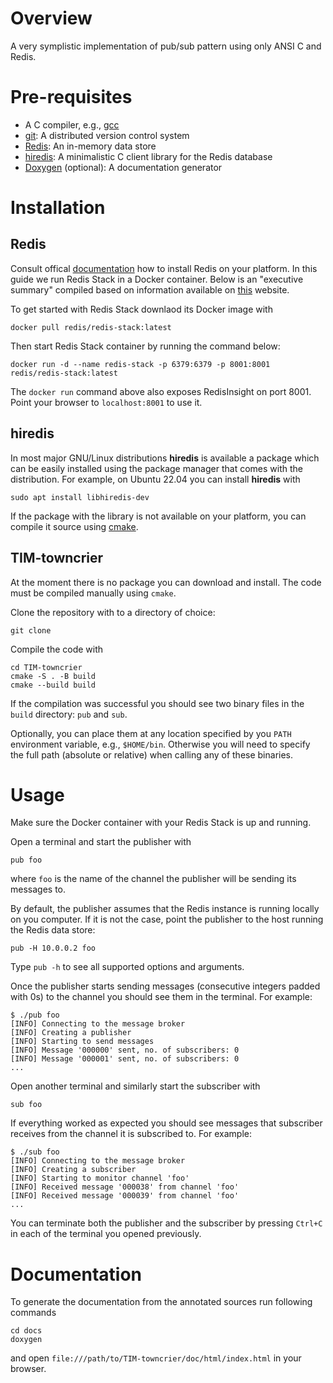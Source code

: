 # Overview

A very symplistic implementation of pub/sub pattern using only ANSI C and
Redis.

# Pre-requisites

* A C compiler, e.g., [gcc](https://gcc.gnu.org)
* [git](https://git-scm.com/): A distributed version control system
* [Redis](https://redis.io/): An in-memory data store
* [hiredis](https://github.com/redis/hiredis): A minimalistic C client library
  for the Redis database
* [Doxygen](https://www.doxygen.nl/index.html) (optional): A documentation
  generator

# Installation

## Redis

Consult offical [documentation](https://redis.io/docs/getting-started/) how to
install Redis on your platform.  In this guide we run Redis Stack in a Docker
container.  Below is an "executive summary" compiled based on information
available on
[this](https://redis.io/docs/getting-started/install-stack/docker/) website.

To get started with Redis Stack downlaod its Docker image with
```
docker pull redis/redis-stack:latest
```

Then start Redis Stack container by running the command below:
```
docker run -d --name redis-stack -p 6379:6379 -p 8001:8001 redis/redis-stack:latest
```

The `docker run` command above also exposes RedisInsight on port 8001. Point
your browser to `localhost:8001` to use it.

## hiredis

In most major GNU/Linux distributions **hiredis** is available a package which
can be easily installed using the package manager that comes with the
distribution.  For example, on Ubuntu 22.04 you can install **hiredis** with
```
sudo apt install libhiredis-dev
```

If the package with the library is not available on your platform, you can
compile it source using [cmake](https://cmake.org).

## TIM-towncrier

At the moment there is no package you can download and install. The code must
be compiled manually using `cmake`.

Clone the repository with to a directory of choice:
```
git clone
```

Compile the code with
```
cd TIM-towncrier
cmake -S . -B build
cmake --build build
```

If the compilation was successful you should see two binary files in the
`build` directory: `pub` and `sub`.

Optionally, you can place them at any location specified by you `PATH`
environment variable, e.g., `$HOME/bin`. Otherwise you will need to specify the
full path (absolute or relative) when calling any of these binaries.

# Usage

Make sure the Docker container with your Redis Stack is up and running.

Open a terminal and start the publisher with 
```
pub foo
```
where `foo` is the name of the channel the publisher will be sending its
messages to.

By default, the publisher assumes that the Redis instance is running locally on
you computer. If it is not the case, point the publisher to the host running
the Redis data store:
```
pub -H 10.0.0.2 foo
```

Type `pub -h` to see all supported options and arguments.

Once the publisher starts sending messages (consecutive integers padded with
0s) to the channel you should see them in the terminal. For example:
```
$ ./pub foo
[INFO] Connecting to the message broker
[INFO] Creating a publisher
[INFO] Starting to send messages
[INFO] Message '000000' sent, no. of subscribers: 0
[INFO] Message '000001' sent, no. of subscribers: 0
...
```

Open another terminal and similarly start the subscriber with
```
sub foo
```

If everything worked as expected you should see messages that subscriber
receives from the channel it is subscribed to. For example:

```
$ ./sub foo
[INFO] Connecting to the message broker
[INFO] Creating a subscriber
[INFO] Starting to monitor channel 'foo'
[INFO] Received message '000038' from channel 'foo'
[INFO] Received message '000039' from channel 'foo'
...
```

You can terminate both the publisher and the subscriber by pressing `Ctrl+C` in
each of the terminal you opened previously.


# Documentation

To generate the documentation from the annotated sources run following commands
```
cd docs
doxygen
```
and open `file:///path/to/TIM-towncrier/doc/html/index.html` in your browser.
